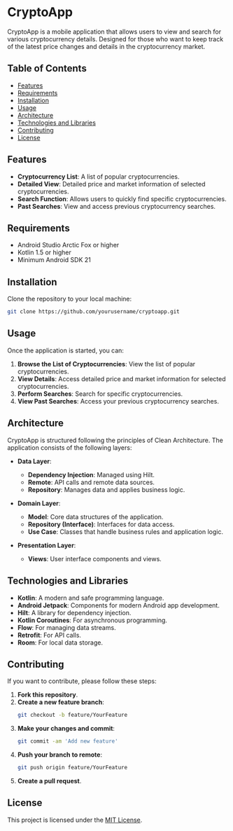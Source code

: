 # CryptoApp

CryptoApp is a mobile application that allows users to view and search for various cryptocurrency details. Designed for those who want to keep track of the latest price changes and details in the cryptocurrency market.

## Table of Contents

- [Features](#features)
- [Requirements](#requirements)
- [Installation](#installation)
- [Usage](#usage)
- [Architecture](#architecture)
- [Technologies and Libraries](#technologies-and-libraries)
- [Contributing](#contributing)
- [License](#license)

## Features

- **Cryptocurrency List**: A list of popular cryptocurrencies.
- **Detailed View**: Detailed price and market information of selected cryptocurrencies.
- **Search Function**: Allows users to quickly find specific cryptocurrencies.
- **Past Searches**: View and access previous cryptocurrency searches.

## Requirements

- Android Studio Arctic Fox or higher
- Kotlin 1.5 or higher
- Minimum Android SDK 21

## Installation

Clone the repository to your local machine:

```bash
git clone https://github.com/yourusername/cryptoapp.git
```
## Usage

Once the application is started, you can:

1. **Browse the List of Cryptocurrencies**: View the list of popular cryptocurrencies.
2. **View Details**: Access detailed price and market information for selected cryptocurrencies.
3. **Perform Searches**: Search for specific cryptocurrencies.
4. **View Past Searches**: Access your previous cryptocurrency searches.

## Architecture

CryptoApp is structured following the principles of Clean Architecture. The application consists of the following layers:

- **Data Layer**:
  - **Dependency Injection**: Managed using Hilt.
  - **Remote**: API calls and remote data sources.
  - **Repository**: Manages data and applies business logic.

- **Domain Layer**:
  - **Model**: Core data structures of the application.
  - **Repository (Interface)**: Interfaces for data access.
  - **Use Case**: Classes that handle business rules and application logic.

- **Presentation Layer**:
  - **Views**: User interface components and views.

## Technologies and Libraries

- **Kotlin**: A modern and safe programming language.
- **Android Jetpack**: Components for modern Android app development.
- **Hilt**: A library for dependency injection.
- **Kotlin Coroutines**: For asynchronous programming.
- **Flow**: For managing data streams.
- **Retrofit**: For API calls.
- **Room**: For local data storage.

## Contributing

If you want to contribute, please follow these steps:

1. **Fork this repository**.
2. **Create a new feature branch**:
    ```bash
    git checkout -b feature/YourFeature
    ```
3. **Make your changes and commit**:
    ```bash
    git commit -am 'Add new feature'
    ```
4. **Push your branch to remote**:
    ```bash
    git push origin feature/YourFeature
    ```
5. **Create a pull request**.

## License

This project is licensed under the [MIT License](LICENSE).

